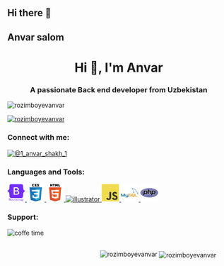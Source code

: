 ## Hi there 👋
## Anvar salom
<h1 align="center">Hi 👋, I'm Anvar</h1>
<h3 align="center">A passionate Back end developer from Uzbekistan</h3>

<p align="left"> <img src="https://komarev.com/ghpvc/?username=rozimboyevanvar&label=Profile%20views&color=0e75b6&style=flat" alt="rozimboyevanvar" /> </p>

<p align="left"> <a href="https://github.com/ryo-ma/github-profile-trophy"><img src="https://github-profile-trophy.vercel.app/?username=rozimboyevanvar" alt="rozimboyevanvar" /></a> </p>

<h3 align="left">Connect with me:</h3>
<p align="left">
<a href="https://instagram.com/@1_anvar_shakh_1" target="blank"><img align="center" src="https://raw.githubusercontent.com/rahuldkjain/github-profile-readme-generator/master/src/images/icons/Social/instagram.svg" alt="@1_anvar_shakh_1" height="30" width="40" /></a>
</p>

<h3 align="left">Languages and Tools:</h3>
<p align="left"> <a href="https://getbootstrap.com" target="_blank" rel="noreferrer"> <img src="https://raw.githubusercontent.com/devicons/devicon/master/icons/bootstrap/bootstrap-plain-wordmark.svg" alt="bootstrap" width="40" height="40"/> </a> <a href="https://www.w3schools.com/css/" target="_blank" rel="noreferrer"> <img src="https://raw.githubusercontent.com/devicons/devicon/master/icons/css3/css3-original-wordmark.svg" alt="css3" width="40" height="40"/> </a> <a href="https://www.w3.org/html/" target="_blank" rel="noreferrer"> <img src="https://raw.githubusercontent.com/devicons/devicon/master/icons/html5/html5-original-wordmark.svg" alt="html5" width="40" height="40"/> </a> <a href="https://www.adobe.com/in/products/illustrator.html" target="_blank" rel="noreferrer"> <img src="https://www.vectorlogo.zone/logos/adobe_illustrator/adobe_illustrator-icon.svg" alt="illustrator" width="40" height="40"/> </a> <a href="https://developer.mozilla.org/en-US/docs/Web/JavaScript" target="_blank" rel="noreferrer"> <img src="https://raw.githubusercontent.com/devicons/devicon/master/icons/javascript/javascript-original.svg" alt="javascript" width="40" height="40"/> </a> <a href="https://www.mysql.com/" target="_blank" rel="noreferrer"> <img src="https://raw.githubusercontent.com/devicons/devicon/master/icons/mysql/mysql-original-wordmark.svg" alt="mysql" width="40" height="40"/> </a> <a href="https://www.php.net" target="_blank" rel="noreferrer"> <img src="https://raw.githubusercontent.com/devicons/devicon/master/icons/php/php-original.svg" alt="php" width="40" height="40"/> </a> </p>

<h3 align="left">Support:</h3>
<p><a href="https://www.buymeacoffee.com/coffe time"> <img align="left" src="https://cdn.buymeacoffee.com/buttons/v2/default-yellow.png" height="50" width="210" alt="coffe time" /></a></p><br><br>

<p><img align="left" src="https://github-readme-stats.vercel.app/api/top-langs?username=rozimboyevanvar&show_icons=true&locale=en&layout=compact" alt="rozimboyevanvar" /></p>

<p>&nbsp;<img align="center" src="https://github-readme-stats.vercel.app/api?username=rozimboyevanvar&show_icons=true&locale=en" alt="rozimboyevanvar" /></p>

